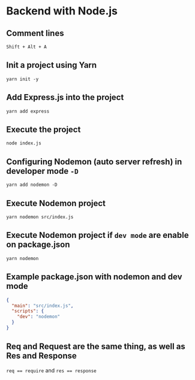 # Backend with Node.js

## Comment lines

`Shift + Alt + A`

## Init a project using Yarn

`yarn init -y`

## Add Express.js into the project

`yarn add express`

## Execute the project

`node index.js`

## Configuring Nodemon (auto server refresh) in developer mode `-D`

`yarn add nodemon -D`

## Execute Nodemon project

`yarn nodemon src/index.js`

## Execute Nodemon project if `dev mode` are enable on package.json

`yarn nodemon`

## Example package.json with nodemon and dev mode

```json
{
  "main": "src/index.js",
  "scripts": {
    "dev": "nodemon"
  }
}
```

## Req and Request are the same thing, as well as Res and Response

`req == require` and `res == response`
